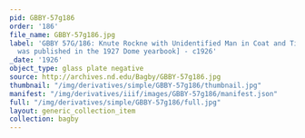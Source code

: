 ```yaml
---
pid: GBBY-57g186
order: '186'
file_name: GBBY-57g186.jpg
label: 'GBBY 57G/186: Knute Rockne with Unidentified Man in Coat and Tie [this photo
  was published in the 1927 Dome yearbook] - c1926'
_date: '1926'
object_type: glass plate negative
source: http://archives.nd.edu/Bagby/GBBY-57g186.jpg
thumbnail: "/img/derivatives/simple/GBBY-57g186/thumbnail.jpg"
manifest: "/img/derivatives/iiif/images/GBBY-57g186/manifest.json"
full: "/img/derivatives/simple/GBBY-57g186/full.jpg"
layout: generic_collection_item
collection: bagby
---
```

